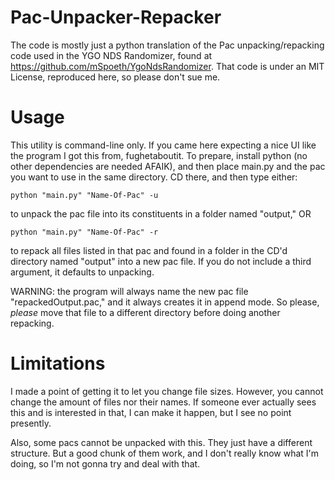 # Pac-Unpacker-Repacker
The code is mostly just a python translation of the Pac unpacking/repacking code used in the YGO NDS Randomizer, found at https://github.com/mSpoeth/YgoNdsRandomizer. That code is under an MIT License, reproduced here, so please don't sue me.

# Usage
This utility is command-line only. If you came here expecting a nice UI like the program I got this from, fughetaboutit. To prepare, install python (no other dependencies are needed AFAIK), and then place main.py and the pac you want to use in the same directory. CD there, and then type either:

``` python "main.py" "Name-Of-Pac" -u ```

to unpack the pac file into its constituents in a folder named "output," OR

``` python "main.py" "Name-Of-Pac" -r ```

to repack all files listed in that pac and found in a folder in the CD'd directory named "output" into a new pac file. If you do not include a third argument, it defaults to unpacking.

WARNING: the program will always name the new pac file "repackedOutput.pac," and it always creates it in append mode. So please, *please* move that file to a different directory before doing another repacking.

# Limitations
I made a point of getting it to let you change file sizes. However, you cannot change the amount of files nor their names. If someone ever actually sees this and is interested in that, I can make it happen, but I see no point presently. 

Also, some pacs cannot be unpacked with this. They just have a different structure. But a good chunk of them work, and I don't really know what I'm doing, so I'm not gonna try and deal with that.
